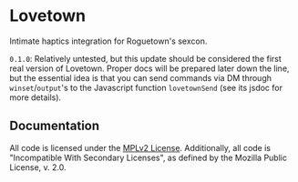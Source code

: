 # Lovetown
Intimate haptics integration for Roguetown's sexcon.

`0.1.0`: Relatively untested, but this update should be considered the first real version of Lovetown. Proper docs will be prepared later down the line, but the essential idea is that you can send commands via DM through `winset`/`output`'s to the Javascript function `lovetownSend` (see its jsdoc for more details).

## Documentation

All code is licensed under the [MPLv2 License](/LICENSE.txt). Additionally, all code is "Incompatible With Secondary Licenses", as defined by the Mozilla Public License, v. 2.0.

